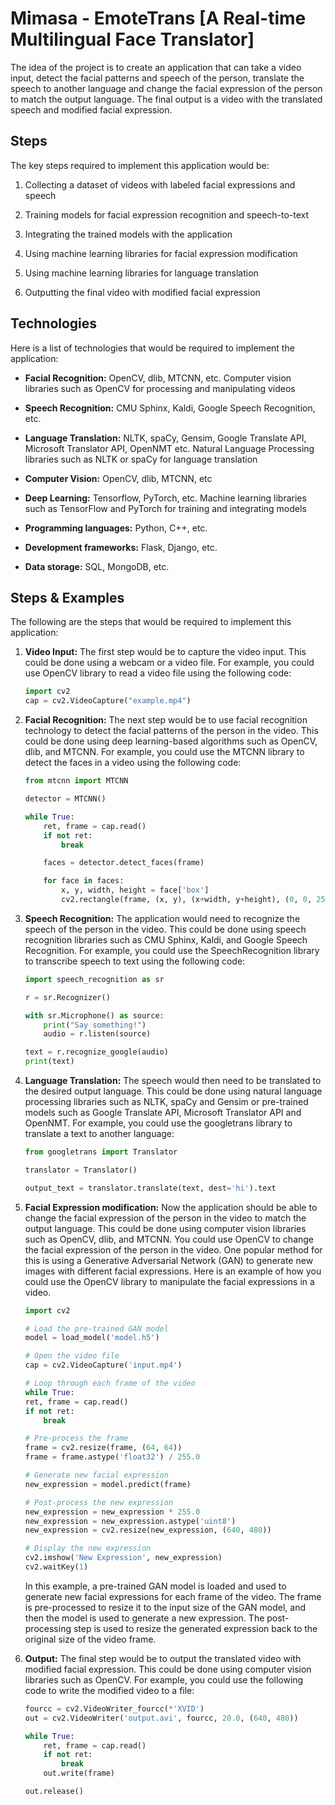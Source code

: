 # Mimasa - EmoteTrans [A Real-time Multilingual Face Translator]

The idea of the project is to create an application that can take a video input, detect the facial patterns
and speech of the person, translate the speech to another language and change the facial expression of the
person to match the output language. The final output is a video with the translated speech and modified
facial expression.

## Steps

The key steps required to implement this application would be:

1. Collecting a dataset of videos with labeled facial expressions and speech

2. Training models for facial expression recognition and speech-to-text

3. Integrating the trained models with the application

4. Using machine learning libraries for facial expression modification

5. Using machine learning libraries for language translation

6. Outputting the final video with modified facial expression

## Technologies

Here is a list of technologies that would be required to implement the application:

- **Facial Recognition:** OpenCV, dlib, MTCNN, etc.
Computer vision libraries such as OpenCV for processing and manipulating videos

- **Speech Recognition:** CMU Sphinx, Kaldi, Google Speech Recognition, etc.

- **Language Translation:** NLTK, spaCy, Gensim, Google Translate API, Microsoft Translator API, OpenNMT etc.
Natural Language Processing libraries such as NLTK or spaCy for language translation

- **Computer Vision:** OpenCV, dlib, MTCNN, etc

- **Deep Learning:** Tensorflow, PyTorch, etc.
Machine learning libraries such as TensorFlow and PyTorch for training and integrating models

- **Programming languages:** Python, C++, etc.

- **Development frameworks:** Flask, Django, etc.

- **Data storage:** SQL, MongoDB, etc.

## Steps & Examples

The following are the steps that would be required to implement this application:

1. **Video Input:** The first step would be to capture the video input. This could be done using a webcam or a video file.
    For example, you could use OpenCV library to read a video file using the following code:

    ```python
    import cv2
    cap = cv2.VideoCapture("example.mp4")
    ```

2. **Facial Recognition:** The next step would be to use facial recognition technology to detect the facial patterns of the
    person in the video. This could be done using deep learning-based algorithms such as OpenCV, dlib, and MTCNN. For example,
    you could use the MTCNN library to detect the faces in a video using the following code:

    ```python
    from mtcnn import MTCNN

    detector = MTCNN()

    while True:
        ret, frame = cap.read()
        if not ret:
            break

        faces = detector.detect_faces(frame)

        for face in faces:
            x, y, width, height = face['box']
            cv2.rectangle(frame, (x, y), (x+width, y+height), (0, 0, 255), 2)
    ```

3. **Speech Recognition:** The application would need to recognize the speech of the person in the video.
    This could be done using speech recognition libraries such as CMU Sphinx, Kaldi, and Google Speech Recognition.
    For example, you could use the SpeechRecognition library to transcribe speech to text using the following code:

    ```python
    import speech_recognition as sr

    r = sr.Recognizer()

    with sr.Microphone() as source:
        print("Say something!")
        audio = r.listen(source)

    text = r.recognize_google(audio)
    print(text)
    ```

4. **Language Translation:** The speech would then need to be translated to the desired output language.
    This could be done using natural language processing libraries such as NLTK, spaCy and Gensim or pre-trained
    models such as Google Translate API, Microsoft Translator API and OpenNMT. For example, you could use the
    googletrans library to translate a text to another language:

    ```python
    from googletrans import Translator

    translator = Translator()

    output_text = translator.translate(text, dest='hi').text
    ```

5. **Facial Expression modification:** Now the application should be able to change the facial expression
    of the person in the video to match the output language. This could be done using computer vision libraries
    such as OpenCV, dlib, and MTCNN. You could use OpenCV to change the facial expression of the person in the
    video. One popular method for this is using a Generative Adversarial Network (GAN) to generate new images
    with different facial expressions. Here is an example of how you could use the OpenCV library to manipulate
    the facial expressions in a video.

    ```python
    import cv2

    # Load the pre-trained GAN model
    model = load_model('model.h5')

    # Open the video file
    cap = cv2.VideoCapture('input.mp4')

    # Loop through each frame of the video
    while True:
    ret, frame = cap.read()
    if not ret:
        break

    # Pre-process the frame
    frame = cv2.resize(frame, (64, 64))
    frame = frame.astype('float32') / 255.0

    # Generate new facial expression
    new_expression = model.predict(frame)

    # Post-process the new expression
    new_expression = new_expression * 255.0
    new_expression = new_expression.astype('uint8')
    new_expression = cv2.resize(new_expression, (640, 480))

    # Display the new expression
    cv2.imshow('New Expression', new_expression)
    cv2.waitKey(1)
    ```

    In this example, a pre-trained GAN model is loaded and used to generate new facial expressions for
    each frame of the video. The frame is pre-processed to resize it to the input size of the GAN model,
    and then the model is used to generate a new expression. The post-processing step is used to resize the
    generated expression back to the original size of the video frame.

6. **Output:** The final step would be to output the translated video with modified facial expression.
    This could be done using computer vision libraries such as OpenCV. For example, you could use the
    following code to write the modified video to a file:

    ```python
    fourcc = cv2.VideoWriter_fourcc(*'XVID')
    out = cv2.VideoWriter('output.avi', fourcc, 20.0, (640, 480))

    while True:
        ret, frame = cap.read()
        if not ret:
            break
        out.write(frame)

    out.release()
    ```
